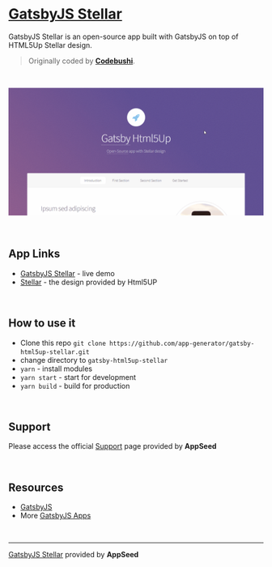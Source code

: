 # [GatsbyJS Stellar](https://appseed.us/apps/gatsbyjs/gatsby-html5up-stellar)

GatsbyJS Stellar is an open-source app built with GatsbyJS on top of HTML5Up Stellar design. 

> Originally coded by **[Codebushi](https://github.com/codebushi)**.

<br />

![GatsbyJS Stellar - Gif animated intro.](https://github.com/app-generator/static/blob/master/products/gatsby-html5up-stellar-intro.gif?raw=true)

<br />

## App Links

- [GatsbyJS Stellar](https://gatsby-html5up-stellar.appseed.us) - live demo
- [Stellar](https://html5up.net/stellar) - the design provided by Html5UP 

<br />

## How to use it
- Clone this repo `git clone https://github.com/app-generator/gatsby-html5up-stellar.git`
- change directory to `gatsby-html5up-stellar`
- `yarn` - install modules
- `yarn start` - start for development
- `yarn build` - build for production

<br />

## Support

Please access the official [Support](https://appseed.us/support) page provided by **AppSeed** 

<br />

## Resources
 
 - [GatsbyJS](https://www.gatsbyjs.org/)
 - More [GatsbyJS Apps](https://appseed.us/apps/gatsbyjs)

<br />

---
[GatsbyJS Stellar](https://appseed.us/apps/gatsbyjs/gatsby-html5up-stellar) provided by **AppSeed**
